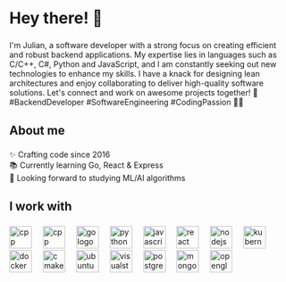 <h1 align="left">Hey there! 👋</h1>

###

<p align="left">
  I'm Julian, a software developer with a strong focus on creating efficient and robust backend applications.
  My expertise lies in languages such as C/C++, C#, Python and JavaScript, and I am constantly seeking out new technologies to enhance my skills.
  I have a knack for designing lean architectures and enjoy collaborating to deliver high-quality software solutions.
  Let's connect and work on awesome projects together! 🚀 #BackendDeveloper #SoftwareEngineering #CodingPassion 👨‍💻
</p>

###

<h2 align="left">About me</h2>

###

<p align="left">
  ✨ Crafting code since 2016<br>
  📚 Currently learning Go, React & Express<br>
  🎯 Looking forward to studying ML/AI algorithms<br>
</p>

###

<h2 align="left">I work with</h2>

###

<div align="left">
  <img src="https://devicon-website.vercel.app/api/cplusplus/original.svg" height="40" alt="cpp logo" />
  <img width="12" />
  <img src="https://devicon-website.vercel.app/api/csharp/original.svg" height="40" alt="cpp logo" />
  <img width="12" />
  <img src="https://devicon-website.vercel.app/api/go/original-wordmark.svg" height="40" alt="go logo" />
  <img width="12" />
  <img src="https://devicon-website.vercel.app/api/python/original.svg" height="40" alt="python logo" />
  <img width="12" />
  <img src="https://devicon-website.vercel.app/api/javascript/original.svg" height="40" alt="javascript logo" />
  <img width="12" />
  <img src="https://devicon-website.vercel.app/api/react/original.svg" height="40" alt="react logo" />
  <img width="12" />
  <img src="https://devicon-website.vercel.app/api/nodejs/original.svg" height="40" alt="nodejs logo" />
  <img width="12" />
  <img src="https://devicon-website.vercel.app/api/kubernetes/plain.svg" height="40" alt="kubernetes logo" />
  <img width="12" />
  <img src="https://devicon-website.vercel.app/api/docker/original.svg" height="40" alt="docker logo" />
  <img width="12" />
  <img src="https://devicon-website.vercel.app/api/cmake/original.svg" height="40" alt="cmake logo" />
  <img width="12" />
  <img src="https://devicon-website.vercel.app/api/ubuntu/plain.svg" height="40" alt="ubuntu logo" />
  <img width="12" />
  <img src="https://devicon-website.vercel.app/api/visualstudio/plain.svg" height="40" alt="visualstudio logo" />
  <img width="12" />
  <img src="https://devicon-website.vercel.app/api/postgresql/original.svg" height="40" alt="postgresql logo" />
  <img width="12" />
  <img src="https://devicon-website.vercel.app/api/mongodb/original.svg" height="40" alt="mongodb logo" />
  <img width="12" />
  <img src="https://devicon-website.vercel.app/api/opengl/original.svg" height="40" alt="opengl logo" />
  <img width="12" />
</div>

###
